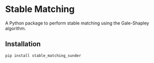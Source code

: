 # Stable Matching

A Python package to perform stable matching using the Gale-Shapley algorithm.

## Installation

```bash
pip install stable_matching_sunder